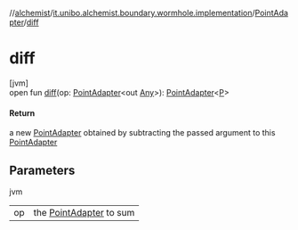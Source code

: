 //[alchemist](../../../index.md)/[it.unibo.alchemist.boundary.wormhole.implementation](../index.md)/[PointAdapter](index.md)/[diff](diff.md)

# diff

[jvm]\
open fun [diff](diff.md)(op: [PointAdapter](index.md)<out [Any](https://kotlinlang.org/api/latest/jvm/stdlib/kotlin/-any/index.html)>): [PointAdapter](index.md)<[P](../-abstract-wormhole2-d/index.md)>

#### Return

a new [PointAdapter](index.md) obtained by subtracting the passed argument to this [PointAdapter](index.md)

## Parameters

jvm

| | |
|---|---|
| op | the [PointAdapter](index.md) to sum |
